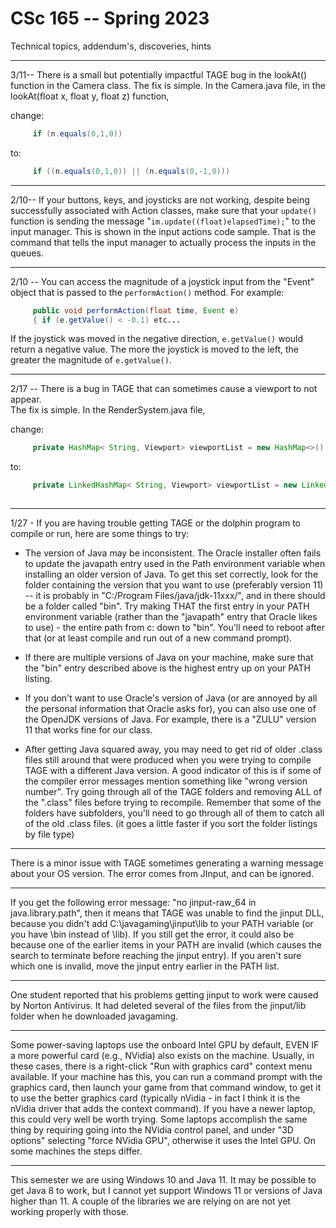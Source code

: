 # CSc 165 -- Spring 2023  

Technical topics, addendum's, discoveries, hints

___

3/11-- There is a small but potentially impactful TAGE bug in the lookAt()
function in the Camera class. The fix is simple. In the Camera.java file,
in the lookAt(float x, float y, float z) function,

change:

```java
     if (n.equals(0,1,0)) 
```

to:  

```java
     if ((n.equals(0,1,0)) || (n.equals(0,-1,0)))
```

___

2/10-- If your buttons, keys, and joysticks are not working, despite being
successfully associated with Action classes, make sure that your `update()`
function is sending the message "`im.update((float)elapsedTime);`"
to the input manager. This is shown in the input actions code sample.
That is the command that tells the input manager to actually process the
inputs in the queues.

___

2/10 -- You can access the magnitude of a joystick input from the "Event"
object that is passed to the `performAction()` method. For example:

```java
     public void performAction(float time, Event e)
     { if (e.getValue() < -0.1) etc...
```

If the joystick was moved in the negative direction, `e.getValue()` would
return a negative value. The more the joystick is moved to the left,
the greater the magnitude of `e.getValue()`.

___

2/17 -- There is a bug in TAGE that can sometimes cause a viewport to not appear.  
The fix is simple. In the RenderSystem.java file,

change:

```java
     private HashMap< String, Viewport> viewportList = new HashMap<>(); 
```

to:  

```java
     private LinkedHashMap< String, Viewport> viewportList = new LinkedHashMap< String, Viewport>();
  
```

___

1/27 - If you are having trouble getting TAGE or the dolphin program to compile
or run, here are some things to try:

- The version of Java may be inconsistent. The Oracle installer often fails to
update the javapath entry used in the Path environment variable when installing
an older version of Java. To get this set correctly, look for the folder
containing the version that you want to use (preferably version 11) -- it is
probably in "C:/Program Files/java/jdk-11xxx/", and in there should be a folder
called "bin". Try making THAT the first entry in your PATH environment variable
(rather than the "javapath" entry that Oracle likes to use) - the entire path
from c: down to "bin". You'll need to reboot after that
(or at least compile and run out of a new command prompt).

- If there are multiple versions of Java on your machine, make sure that
the "bin" entry described above is the highest entry up on your PATH listing.

- If you don't want to use Oracle's version of Java
(or are annoyed by all the personal information that Oracle asks for),
you can also use one of the OpenJDK versions of Java.
For example, there is a "ZULU" version 11 that works fine for our class.

- After getting Java squared away, you may need to get rid of older
.class files still around that were produced when you were trying to compile
TAGE with a different Java version. A good indicator of this is if some of the
compiler error messages mention something like "wrong version number".
Try going through all of the TAGE folders and removing ALL of the ".class"
files before trying to recompile. Remember that some of the folders have subfolders,
you'll need to go through all of them to catch all of the old .class files.
(it goes a little faster if you sort the folder listings by file type)

___

There is a minor issue with TAGE sometimes generating a warning message about
your OS version. The error comes from JInput, and can be ignored.

___

If you get the following error message: "no jinput-raw\_64 in java.library.path",
then it means that TAGE was unable to find the jinput DLL, because you didn't
add C:\\javagaming\\jinput\\lib to your PATH variable (or you have \\bin instead of \\lib).
If you still get the error, it could also be because one of the earlier items
in your PATH are invalid (which causes the search to terminate before reaching
the jinput entry). If you aren't sure which one is invalid,
move the jinput entry earlier in the PATH list.

___

One student reported that his problems getting jinput to work were caused by
Norton Antivirus. It had deleted several of the files from the jinput/lib
folder when he downloaded javagaming.

___

Some power-saving laptops use the onboard Intel GPU by default, EVEN IF a more
powerful card (e.g., NVidia) also exists on the machine. Usually, in these cases,
there is a right-click "Run with graphics card" context menu available.
If your machine has this, you can run a command prompt with the graphics card,
then launch your game from that command window, to get it to use the better
graphics card (typically nVidia - in fact I think it is the nVidia driver that
adds the context command). If you have a newer laptop, this could very well be
worth trying. Some laptops accomplish the same thing by requiring going into
the NVidia control panel, and under "3D options" selecting "force NVidia GPU",
otherwise it uses the Intel GPU. On some machines the steps differ.

___

This semester we are using Windows 10 and Java 11. It may be possible to get
Java 8 to work, but I cannot yet support Windows 11 or versions of Java higher
than 11. A couple of the libraries we are relying on are not yet working
properly with those.
